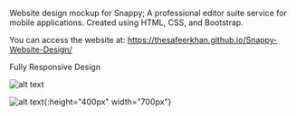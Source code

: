 Website design mockup for Snappy; A professional editor suite service for mobile applications. Created using HTML, CSS, and Bootstrap.

You can access the website at:  https://thesafeerkhan.github.io/Snappy-Website-Design/

Fully Responsive Design

![alt text](https://github.com/thesafeerkhan/Snappy-Website-Design/blob/master/images/pagescreen1.png)

![alt text](https://github.com/thesafeerkhan/Snappy-Website-Design/blob/master/images/pagescreen2.png){:height="400px" width="700px"}
